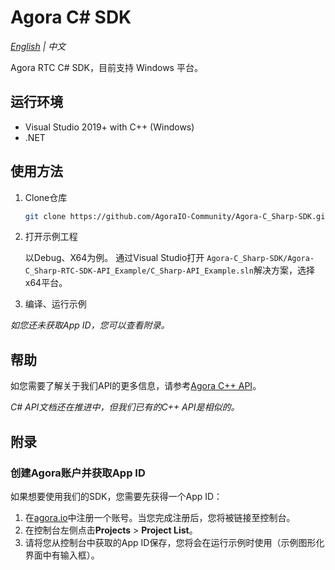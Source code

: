 # Agora C# SDK

*[English](README.md) | 中文*

Agora RTC C# SDK，目前支持 Windows 平台。

## 运行环境

- Visual Studio 2019+ with C++ (Windows)
- .NET

## 使用方法

1. Clone仓库

   ```bash
   git clone https://github.com/AgoraIO-Community/Agora-C_Sharp-SDK.git
   ```

2. 打开示例工程

	以Debug、X64为例。
	通过Visual Studio打开 `Agora-C_Sharp-SDK/Agora-C_Sharp-RTC-SDK-API_Example/C_Sharp-API_Example.sln`解决方案，选择x64平台。

3. 编译、运行示例


*如您还未获取App ID，您可以查看附录。*

## 帮助

如您需要了解关于我们API的更多信息，请参考[Agora C++ API](https://docs.agora.io/cn/Video/API%20Reference/cpp/v3.5.0/index.html)。

*C# API文档还在推进中，但我们已有的C++ API是相似的。*

## 附录

### 创建Agora账户并获取App ID

如果想要使用我们的SDK，您需要先获得一个App ID：

1. 在[agora.io](https://dashboard.agora.io/signin/)中注册一个账号。当您完成注册后，您将被链接至控制台。
2. 在控制台左侧点击**Projects** > **Project List**。
3. 请将您从控制台中获取的App ID保存，您将会在运行示例时使用（示例图形化界面中有输入框）。